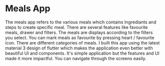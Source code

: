 # Meals App
 The meals app refers to the various meals which contains Ingrediants and steps to create specific meal. There are several features like favourite meals, drawer and filters. The meals are displays according to the filters you select. You can mark meals as favourite by pressing heart / favourite icon. There are different categories of meals. I built this app using the latest material 3 design of flutter which makes the application even better with beautiful UI and components. It's simple application but the features and UI made it more impactful. You can navigate through the screens easily.
